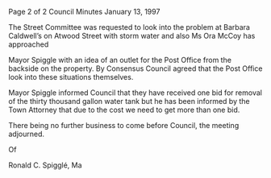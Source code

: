 Page 2 of 2
Council Minutes
January 13, 1997

The Street Committee was requested to look into the problem at Barbara Caldwell’s
on Atwood Street with storm water and also Ms Ora McCoy has approached

Mayor Spiggle with an idea of an outlet for the Post Office from the backside on the
property. By Consensus Council agreed that the Post Office look into these situations
themselves.

Mayor Spiggle informed Council that they have received one bid for removal of the
thirty thousand gallon water tank but he has been informed by the Town Attorney
that due to the cost we need to get more than one bid.

There being no further business to come before Council, the meeting adjourned.

Of

Ronald C. Spigglé, Ma

